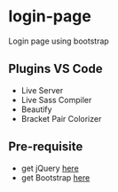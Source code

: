 # login-page
Login page using bootstrap

## Plugins VS Code
- Live Server
- Live Sass Compiler
- Beautify
- Bracket Pair Colorizer

## Pre-requisite
- get jQuery [here](https://code.jquery.com/jquery-3.4.1.min.js)
- get Bootstrap [here](https://github.com/twbs/bootstrap/releases/download/v4.4.1/bootstrap-4.4.1-dist.zip)